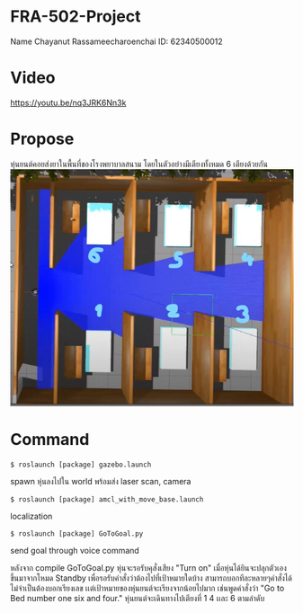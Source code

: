 # FRA-502-Project
Name Chayanut Rassameecharoenchai ID: 62340500012
# Video
https://youtu.be/nq3JRK6Nn3k
# Propose
หุ่นยนต์คอยส่งยาในพื้นที่ของโรงพยาบาลสนาม โดยในตัวอย่างมีเตียงทั้งหมด 6 เตียงด้วยกัน
![alt text](https://github.com/aumchayanut/FRA-502-Project/blob/main/World.jpg?raw=true)
# Command
```
$ roslaunch [package] gazebo.launch
```
spawn หุ่นลงไปใน world พร้อมส่ง laser scan, camera

```
$ roslaunch [package] amcl_with_move_base.launch
```
localization

```
$ roslaunch [package] GoToGoal.py
```
send goal through voice command

หลังจาก compile GoToGoal.py หุ่นจะรอรับคุสั่งเสียง "Turn on" เมื่อหุ่นได้ยินจะปลุกตัวเองขึ้นมาจากโหมด Standby เพื่อรอรับคำสั่งว่าต้องไปที่เป้าหมายใดบ้าง สามารถบอกทีละหลายๆคำสั่งได้ ไม่จำเป็นต้องบอกเรียงเลข เเต่เป้าหมายของหุ่นยนต์จะเรียงจากน้อยไปมาก เช่นพูดคำสั่งว่า "Go to Bed number one six and four." หุ่นยนต์จะเดินทางไปเตียงที่ 1 4 เเละ 6 ตามลำดับ

